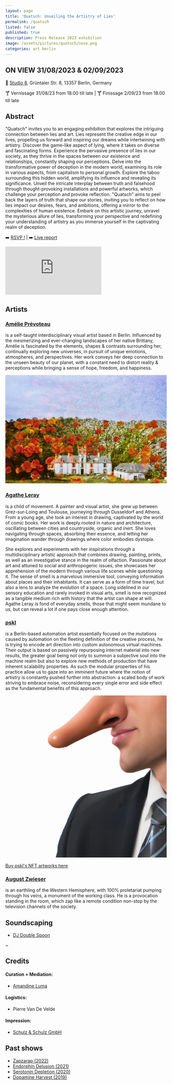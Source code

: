 ```yaml
---
layout: page
title: 'Quatsch: Unveiling the Artistry of Lies'
permalink: /quatsch
listed: false
published: true
description: Press Release 2023 exhibition
image: /assets/pictures/quatsch/nose.png
categories: art berlin
---
```


## ON VIEW 31/08/2023 & 02/09/2023

:round_pushpin: [Studio 8](https://www.facebook.com/studio8berlin/), Grüntaler Str. 8, 13357 Berlin, Germany

:cocktail: Vernissage 31/08/23 from 18.00 till late | :cocktail: Finissage 2/09/23 from 18.00 till late

## Abstract

"Quatsch" invites you to an engaging exhibition that explores the intriguing connection between lies and art. Lies represent the creative edge in our lives, propelling us forward and inspiring our dreams while intertwining with artistry. Discover the game-like aspect of lying, where it takes on diverse and fascinating forms. Experience the pervasive presence of lies in our society, as they thrive in the spaces between our existence and relationships, constantly shaping our perceptions. Delve into the transformative power of deception in the modern world, examining its role in various aspects, from capitalism to personal growth. Explore the taboo surrounding this hidden world, amplifying its influence and revealing its significance. Unveil the intricate interplay between truth and falsehood through thought-provoking installations and powerful artworks, which challenge your perception and provoke reflection. "Quatsch" aims to peel back the layers of truth that shape our stories, inviting you to reflect on how lies impact our desires, fears, and ambitions, offering a mirror to the complexities of human existence. Embark on this artistic journey, unravel the mysterious allure of lies, transforming your perspective and redefining your understanding of artistry as you immerse yourself in the captivating realm of deception.

:arrow_right: [RSVP !](https://www.facebook.com/events/1452240835600928)  |  :arrow_right: [Live report](https://www.instagram.com/stories/highlights/17990915378310322/)

<iframe class="post-video" src="https://www.youtube.com/embed/9OdkXEnGwcQ" frameborder="0" allowfullscreen></iframe>

## Artists

### [Amélie Prévoteau](https://www.instagram.com/a_pvt/)
is a self-taught interdisciplinary visual artist based in Berlin. Influenced by the mesmerizing and ever-changing landscapes of her native Brittany, Amélie is fascinated by the elements, shapes & contrasts surrounding her, continually exploring new universes, in pursuit of unique emotions, atmospheres, and perspectives. Her work conveys her deep connection to the unseen beauty of our planet, with a constant need to distort reality & perceptions while bringing a sense of hope, freedom, and happiness.

<img class='post-image' src="/assets/pictures/zapzarap/amelie.png">

### [Agathe Leray](https://www.instagram.com/agatheleray/)

is a child of movement. A painter and visual artist, she grew up between Grez-sur-Loing and Toulouse, journeying through Dusseldorf and Athens. From a young age, she took an interest in drawing, captivated by the world of comic books. Her work is deeply rooted in nature and architecture, oscillating between cities and countryside, organic and inert. She loves navigating through spaces, absorbing their essence, and letting her imagination wander through drawings where color embodies dystopia.

She explores and experiments with her inspirations through a multidisciplinary artistic approach that combines drawing, painting, prints, as well as an investigative stance in the realm of olfaction. Passionate about art and attuned to social and anthropogenic issues, she showcases her apprehension of the modern through various life scenes while questioning it. The sense of smell is a marvelous immersive tool, conveying information about places and their inhabitants. It can serve as a form of time travel, but also a lens to analyze the evolution of a space. Long sidelined in our sensory education and rarely invoked in visual arts, smell is now recognized as a tangible medium rich with history that the artist can shape at will. Agathe Leray is fond of everyday smells, those that might seem mundane to us, but can reveal a lot if one pays close enough attention.

### [pskl](https://foundation.app/pskl)

is a Berlin-based automation artist essentially focused on the mutations caused by automation on the fleeting definition of the creative process, he is trying to encode art direction into custom autonomous virtual machines. Their output is based on passively repurposing internet material into new results, the greater goal being not only to summon a subjective soul into the machine realm but also to explore new methods of production that have inherent scalability properties. As such the modular properties of his practice allow us to gaze into an imminent future where the notion of artistry is constantly pushed further into abstraction: a scaled body of work striving to embrace noise, reconsidering every single error and side effect as the fundamental benefits of this approach.

<img class='post-image' src="/assets/pictures/quatsch/nose.png">

[Buy pskl's NFT artworks here](http://nft.pascal.cc)

### [August Zwieser](https://www.instagram.com/august_zwieser/)

is an earthling of the Western Hemisphere, with 100% proletariat pumping through his veins, a monument of the working class. He is a provocation standing in the room, which zap like a remote condition non-stop by the television channels of the society.

## Soundscaping

- [DJ Double Spoon](https://soundcloud.com/bahayam)

~

## Credits

#### Curation + Mediation:
- [Amandine Luma](https://www.instagram.com/mandinevvp/)

#### Logistics:
- Pierre Van De Velde

#### Impression:
- [Schulz & Schulz GmbH](https://schulzundschulz.de/)

## Past shows

- [Zapzarap (2022)](/zapzarap)
- [Endorphin Delusion (2021)](/endorphin-delusion)
- [Serotonin Depletion (2020)](/serotonin-depletion)
- [Dopamine Harvest (2019)](/dopamine-harvest)
